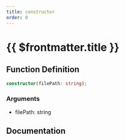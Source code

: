 ```yaml
---
title: constructor
order: 0
---
```


# {{ $frontmatter.title }}

## Function Definition

```ts
constructor(filePath: string);
```

### Arguments

* filePath: string

## Documentation

<!--@include: ./parts/constructor.md-->
